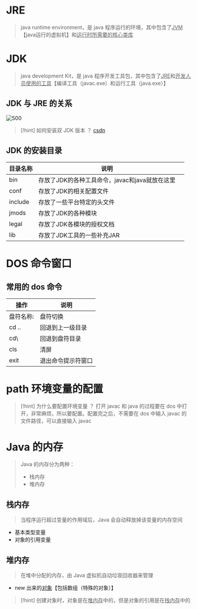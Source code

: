 # JRE
>java runtime environment，是 java 程序运行的环境，其中包含了<u>JVM</u>【java运行的虚拟机】和<u>运行时所需要的核心类库</u>

# JDK
>java development Kit，是 java 程序开发工具包，其中包含了<u>JRE</u>和<u>开发人员使用的工具</u>【编译工具（javac.exe）和运行工具（java.exe）】

## JDK 与 JRE 的关系
![500](https://obsidian-1307744200.cos.ap-guangzhou.myqcloud.com/%E5%9B%BE%E7%89%87/202403201515206.png)

>[!hint] 如何安装双 JDK 版本 ？
>[csdn](https://blog.csdn.net/qq_40258748/article/details/115604851?ops_request_misc=%257B%2522request%255Fid%2522%253A%2522170239038616800226592284%2522%252C%2522scm%2522%253A%252220140713.130102334..%2522%257D&request_id=170239038616800226592284&biz_id=0&utm_medium=distribute.pc_search_result.none-task-blog-2~all~sobaiduend~default-1-115604851-null-null.142^v96^pc_search_result_base5&utm_term=%E7%94%B5%E8%84%91%E9%85%8D%E7%BD%AE%E4%B8%A4%E4%B8%AAjava%E7%89%88%E6%9C%AC&spm=1018.2226.3001.4187)

## JDK 的安装目录
| **目录名称** | **说明**                        |     |
| -------- | ----------------------------- | --- |
| bin      | 存放了JDK的各种工具命令，javac和java就放在这里 |     |
| conf     | 存放了JDK的相关配置文件                 |     |
| include  | 存放了一些平台特定的头文件                 |     |
| jmods    | 存放了JDK的各种模块                   |     |
| legal    | 存放了JDK各模块的授权文档                |     |
| lib      | 存放了JDK工具的一些补充JAR              |     |

# DOS 命令窗口
## 常用的 dos 命令
| **操作** | **说明**     |
| ------ | ---------- |
| 盘符名称:  | 盘符切换       |
| cd ..  | 回退到上一级目录   |
| cd\    | 回退到盘符目录    |
| cls    | 清屏         |
| exit   | 退出命令提示符窗口  |

# path 环境变量的配置
>[!hint] 为什么要配置环境变量 ？
>打开 javac 和 java 的过程要在 dos 中打开，非常麻烦，所以要配置。配置完之后，不需要在 dos 中输入 javac 的文件路径，可以直接输入 javac

# Java 的内存
>Java 的内存分为两种：
>- 栈内存
>- 堆内存

## 栈内存
>当程序运行超过变量的作用域后，Java 会自动释放掉该变量的内存空间

- 基本类型变量
- 对象的引用变量

## 堆内存
>在堆中分配的内存，由 Java 虚拟机自动垃圾回收器来管理

- new 出来的<u>对象</u>【包括数组（特殊的对象）】

>[!hint] 创建对象时，对象是在<u>堆内存</u>中的，但是对象的引用是在<u>栈内存</u>中的
























